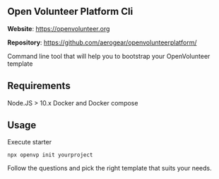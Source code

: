 ## Open Volunteer Platform Cli 

**Website**: https://openvolunteer.org

**Repository**: https://github.com/aerogear/openvolunteerplatform/

Command line tool that will help you to bootstrap your OpenVolunteer template

## Requirements

Node.JS > 10.x
Docker and Docker compose

## Usage

Execute starter 
```
npx openvp init yourproject
```

Follow the questions and pick the right template that suits your needs.